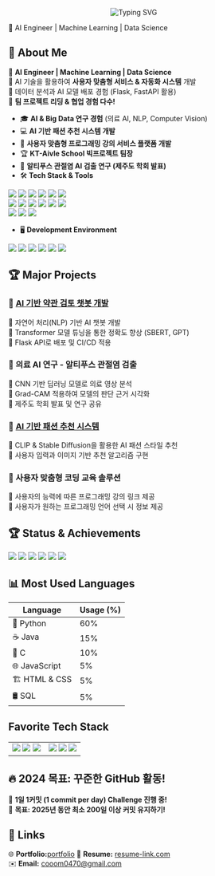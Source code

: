 <p align="center">
  <img src="https://readme-typing-svg.herokuapp.com?font=Fira+Code&size=24&pause=1000&color=F78C6C&center=true&width=1000&lines=Hi%2C+I'm+Park+Chan+Ho!;AI+Engineer%2C+Machine+Learning%2C+Data+Science;Welcome+to+my+GitHub+Profile!" alt="Typing SVG">
</p>


🚀 AI Engineer | Machine Learning | Data Science  

## 📌 About Me    
🔹 **AI Engineer | Machine Learning | Data Science**  
🔹 AI 기술을 활용하여 **사용자 맞춤형 서비스 & 자동화 시스템** 개발  
🔹 데이터 분석과 AI 모델 배포 경험 (Flask, FastAPI 활용)  
🔹 **팀 프로젝트 리딩 & 협업 경험 다수!**  
- 🎓 **AI & Big Data 연구 경험** (의료 AI, NLP, Computer Vision)  
- 💻 **AI 기반 패션 추천 시스템 개발**
- 🎯 **사용자 맞춤형 프로그래밍 강의 서비스 플랫폼 개발**
- 🏆 **KT-Aivle School 빅프로젝트 팀장**  
- 🔬 **알티푸스 관절염 AI 검출 연구 (제주도 학회 발표)**  
- 🛠️ **Tech Stack & Tools**
  
<p align="left">
  <img src="https://img.shields.io/badge/Python-3776AB?style=for-the-badge&logo=python&logoColor=white"/>
  <img src="https://img.shields.io/badge/TensorFlow-FF6F00?style=for-the-badge&logo=tensorflow&logoColor=white"/>
  <img src="https://img.shields.io/badge/PyTorch-EE4C2C?style=for-the-badge&logo=pytorch&logoColor=white"/>
  <img src="https://img.shields.io/badge/Docker-2496ED?style=for-the-badge&logo=docker&logoColor=white"/>
  <img src="https://img.shields.io/badge/FastAPI-009688?style=for-the-badge&logo=fastapi&logoColor=white"/>
  <img src="https://img.shields.io/badge/Git-F05032?style=for-the-badge&logo=git&logoColor=white"/>
  <br>
  <img src="https://img.shields.io/badge/C-00599C?style=for-the-badge&logo=c&logoColor=white"/>
  <img src="https://img.shields.io/badge/Java-007396?style=for-the-badge&logo=java&logoColor=white"/>
  <img src="https://img.shields.io/badge/JavaScript-F7DF1E?style=for-the-badge&logo=javascript&logoColor=black"/>
  <img src="https://img.shields.io/badge/HTML5-E34F26?style=for-the-badge&logo=html5&logoColor=white"/>
  <img src="https://img.shields.io/badge/CSS3-1572B6?style=for-the-badge&logo=css3&logoColor=white"/>
  <img src="https://img.shields.io/badge/Spring-6DB33F?style=for-the-badge&logo=spring&logoColor=white"/>
  <br>
  <img src="https://img.shields.io/badge/MySQL-4479A1?style=for-the-badge&logo=mysql&logoColor=white"/>
  <img src="https://img.shields.io/badge/MariaDB-003545?style=for-the-badge&logo=mariadb&logoColor=white"/>
  <img src="https://img.shields.io/badge/SQLite3-003B57?style=for-the-badge&logo=sqlite&logoColor=white"/>
</p>

 - 🖥️ **Development Environment**  

<p align="left">
  <img src="https://img.shields.io/badge/IntelliJ-000000?style=for-the-badge&logo=intellijidea&logoColor=white"/>
  <img src="https://img.shields.io/badge/VSCode-007ACC?style=for-the-badge&logo=visualstudiocode&logoColor=white"/>
  <img src="https://img.shields.io/badge/JupyterLab-F37626?style=for-the-badge&logo=jupyter&logoColor=white"/>
  <img src="https://img.shields.io/badge/JupyterNotebook-F37626?style=for-the-badge&logo=jupyter&logoColor=white"/>
  <img src="https://img.shields.io/badge/OracleVMVirtualBox-183A61?style=for-the-badge&logo=virtualbox&logoColor=white"/>
  <img src="https://img.shields.io/badge/GCP-4285F4?style=for-the-badge&logo=googlecloud&logoColor=white"/>
</p>




## 🏆 Major Projects  
### 🔹 [AI 기반 약관 검토 챗봇 개발](https://github.com/TermCompass)
📌 자연어 처리(NLP) 기반 AI 챗봇 개발  
📌 Transformer 모델 튜닝을 통한 정확도 향상 (SBERT, GPT)  
📌 Flask API로 배포 및 CI/CD 적용  

### 🔹 의료 AI 연구 - 알티푸스 관절염 검출  
📌 CNN 기반 딥러닝 모델로 의료 영상 분석  
📌 Grad-CAM 적용하여 모델의 판단 근거 시각화  
📌 제주도 학회 발표 및 연구 공유  

### 🔹 [AI 기반 패션 추천 시스템](https://drive.google.com/file/d/1rv86beyS8EUX8ohzOfGoz9bdCGnjz1XW/view?usp=drive_link)  
📌 CLIP & Stable Diffusion을 활용한 AI 패션 스타일 추천  
📌 사용자 입력과 이미지 기반 추천 알고리즘 구현  

### 🔹 사용자 맞춤형 코딩 교육 솔루션
📌 사용자의 능력에 따른 프로그래밍 강의 링크 제공  
📌 사용자가 원하는 프로그래밍 언어 선택 시 정보 제공  

## 🏆 Status & Achievements  

<p align="left">
  <img src="https://img.shields.io/badge/TOEIC-700-blue?style=for-the-badge&height=30"/>
  <img src="https://img.shields.io/badge/2022-부학회장-orange?style=for-the-badge&height=30&logo=google"/>
  <img src="https://img.shields.io/badge/팀장-5+Projects-green?style=for-the-badge&height=30"/>
  <img src="https://img.shields.io/badge/AI+공모전-수상🏆-purple?style=for-the-badge&height=30"/>
  <img src="https://img.shields.io/badge/제주도+학회-연구발표-orange?style=for-the-badge&height=30"/>
  <img src="https://img.shields.io/badge/연구발표-✅-red?style=for-the-badge&height=30"/>
</p>


## 📊 Most Used Languages

| Language      | Usage (%) |
|--------------|----------|
| 🐍 Python    | 60%      |
| ☕ Java       | 15%      |
| 🎯 C         | 10%      |
| 🌐 JavaScript | 5%      |
| 🏗️ HTML & CSS | 5%       |
| 🛢️ SQL       | 5%       |

## Favorite Tech Stack  

<table>
<tr>
<td align="center"> 
  <img src="https://img.shields.io/badge/Python-3776AB?style=for-the-badge&logo=python&logoColor=white"/>
  <img src="https://img.shields.io/badge/TensorFlow-FF6F00?style=for-the-badge&logo=tensorflow&logoColor=white"/>
  <img src="https://img.shields.io/badge/PyTorch-EE4C2C?style=for-the-badge&logo=pytorch&logoColor=white"/>
</td>
<td align="center"> 
  <img src="https://img.shields.io/badge/FastAPI-009688?style=for-the-badge&logo=fastapi&logoColor=white"/>
  <img src="https://img.shields.io/badge/MySQL-4479A1?style=for-the-badge&logo=mysql&logoColor=white"/>
  <img src="https://img.shields.io/badge/GCP-4285F4?style=for-the-badge&logo=googlecloud&logoColor=white"/>
</td>
</tr>
</table>




## 🔥 2024 목표: 꾸준한 GitHub 활동!  
🚀 **1일 1커밋 (1 commit per day) Challenge 진행 중!**  
📅 **목표: 2025년 동안 최소 200일 이상 커밋 유지하기!**



## 🔗 Links  
🌐 **Portfolio:**[portfolio](https://drive.google.com/file/d/13GcD6z_PpWTORMlKQiOS4yihxiDQfd63/view?usp=drive_link)
📄 **Resume:** [resume-link.com](resume-link.com)  
✉️ **Email:** cooom0470@gmail.com
